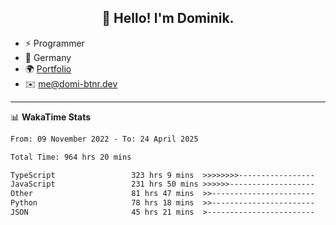 <h2 align="center">👋 Hello! I'm Dominik.</h2>

- ⚡ Programmer
- 📍 Germany
- 🌍 [Portfolio](https://domi-btnr.dev)
- ✉️ [me@domi-btnr.dev](mailto://me@domi-btnr.dev)

---
📊 **WakaTime Stats**
<!--START_SECTION:waka-->

```txt
From: 09 November 2022 - To: 24 April 2025

Total Time: 964 hrs 20 mins

TypeScript                 323 hrs 9 mins  >>>>>>>>-----------------   33.51 %
JavaScript                 231 hrs 50 mins >>>>>>-------------------   24.04 %
Other                      81 hrs 47 mins  >>-----------------------   08.48 %
Python                     78 hrs 18 mins  >>-----------------------   08.12 %
JSON                       45 hrs 21 mins  >------------------------   04.70 %
```

<!--END_SECTION:waka-->
